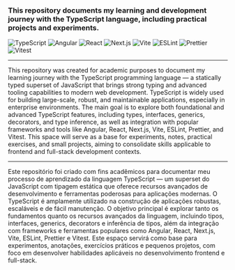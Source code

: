 ### This repository documents my learning and development journey with the TypeScript language, including practical projects and experiments.

![TypeScript](https://img.shields.io/badge/TypeScript-0d1117?style=for-the-badge&logo=typescript&logoColor=25fafe)
![Angular](https://img.shields.io/badge/Angular-0d1117?style=for-the-badge&logo=angular&logoColor=25fafe)
![React](https://img.shields.io/badge/React-0d1117?style=for-the-badge&logo=react&logoColor=25fafe)
![Next.js](https://img.shields.io/badge/Next.js-0d1117?style=for-the-badge&logo=next.js&logoColor=25fafe)
![Vite](https://img.shields.io/badge/Vite-0d1117?style=for-the-badge&logo=vite&logoColor=25fafe)
![ESLint](https://img.shields.io/badge/ESLint-0d1117?style=for-the-badge&logo=eslint&logoColor=25fafe)
![Prettier](https://img.shields.io/badge/Prettier-0d1117?style=for-the-badge&logo=prettier&logoColor=25fafe)
![Vitest](https://img.shields.io/badge/Vitest-0d1117?style=for-the-badge&logo=vitest&logoColor=25fafe)

---
This repository was created for academic purposes to document my learning journey with the TypeScript programming language — a statically typed superset of JavaScript that brings strong typing and advanced tooling capabilities to modern web development. TypeScript is widely used for building large-scale, robust, and maintainable applications, especially in enterprise environments.
The main goal is to explore both foundational and advanced TypeScript features, including types, interfaces, generics, decorators, and type inference, as well as integration with popular frameworks and tools like Angular, React, Next.js, Vite, ESLint, Prettier, and Vitest. This space will serve as a base for experiments, notes, practical exercises, and small projects, aiming to consolidate skills applicable to frontend and full-stack development contexts.

---
Este repositório foi criado com fins acadêmicos para documentar meu processo de aprendizado da linguagem TypeScript — um superset do JavaScript com tipagem estática que oferece recursos avançados de desenvolvimento e ferramentas poderosas para aplicações modernas. O TypeScript é amplamente utilizado na construção de aplicações robustas, escaláveis e de fácil manutenção.
O objetivo principal é explorar tanto os fundamentos quanto os recursos avançados da linguagem, incluindo tipos, interfaces, generics, decorators e inferência de tipos, além da integração com frameworks e ferramentas populares como Angular, React, Next.js, Vite, ESLint, Prettier e Vitest. Este espaço servirá como base para experimentos, anotações, exercícios práticos e pequenos projetos, com foco em desenvolver habilidades aplicáveis no desenvolvimento frontend e full-stack.
